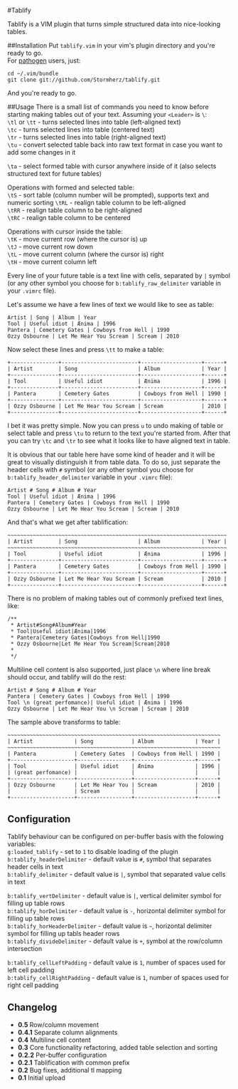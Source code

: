 #Tablify

Tablify is a VIM plugin that turns simple structured data into nice-looking tables.

##Installation
Put `tablify.vim` in your vim's plugin directory and you're ready to go.  
For [pathogen](https://github.com/tpope/vim-pathogen) users, just:  

    cd ~/.vim/bundle
    git clone git://github.com/Stormherz/tablify.git

And you're ready to go.


##Usage
There is a small list of commands you need to know before starting making tables out of your text. Assuming your `<Leader>` is `\`:  
`\tl` or `\tt` - turns selected lines into table (left-aligned text)  
`\tc` - turns selected lines into table (centered text)  
`\tr` - turns selected lines into table (right-aligned text)  
`\tu` - convert selected table back into raw text format in case you want to add some changes in it  
  
`\ta` - select formed table with cursor anywhere inside of it (also selects structured text for future tables)
  
Operations with formed and selected table:  
`\tS` - sort table (column number will be prompted), supports text and numeric sorting
`\tRL` - realign table column to be left-aligned  
`\tRR` - realign table column to be right-aligned  
`\tRC` - realign table column to be centered  

Operations with cursor inside the table:  
`\tK` - move current row (where the cursor is) up  
`\tJ` - move current row down  
`\tL` - move current column (where the cursor is) right  
`\tH` - move current column left  

Every line of your future table is a text line with cells, separated by `|` symbol (or any other symbol you choose for `b:tablify_raw_delimiter` variable in your `.vimrc` file).

Let's assume we have a few lines of text we would like to see as table:  

    Artist | Song | Album | Year
    Tool | Useful idiot | Ænima | 1996
    Pantera | Cemetery Gates | Cowboys from Hell | 1990
    Ozzy Osbourne | Let Me Hear You Scream | Scream | 2010

Now select these lines and press `\tt` to make a table:

    +---------------+------------------------+-------------------+------+
    | Artist        | Song                   | Album             | Year |
    +---------------+------------------------+-------------------+------+
    | Tool          | Useful idiot           | Ænima             | 1996 |
    +---------------+------------------------+-------------------+------+
    | Pantera       | Cemetery Gates         | Cowboys from Hell | 1990 |
    +---------------+------------------------+-------------------+------+
    | Ozzy Osbourne | Let Me Hear You Scream | Scream            | 2010 |
    +---------------+------------------------+-------------------+------+

I bet it was pretty simple. Now you can press `u` to undo making of table or select table and press `\tu` to return to the text you're started from. After that you can try `\tc` and `\tr` to see what it looks like to have aligned text in table.

It is obvious that our table here have some kind of header and it will be great to visually distinguish it from table data. To do so, just separate the header cells with `#` symbol (or any other symbol you choose for `b:tablify_header_delimiter` variable in your `.vimrc` file):  

    Artist # Song # Album # Year
    Tool | Useful idiot | Ænima | 1996
    Pantera | Cemetery Gates | Cowboys from Hell | 1990
    Ozzy Osbourne | Let Me Hear You Scream | Scream | 2010


And that's what we get after tablification:

    ~~~~~~~~~~~~~~~~~~~~~~~~~~~~~~~~~~~~~~~~~~~~~~~~~~~~~~~~~~~~~~~~~~~~~
    | Artist        | Song                   | Album             | Year |
    ~~~~~~~~~~~~~~~~~~~~~~~~~~~~~~~~~~~~~~~~~~~~~~~~~~~~~~~~~~~~~~~~~~~~~
    | Tool          | Useful idiot           | Ænima             | 1996 |
    +---------------+------------------------+-------------------+------+
    | Pantera       | Cemetery Gates         | Cowboys from Hell | 1990 |
    +---------------+------------------------+-------------------+------+
    | Ozzy Osbourne | Let Me Hear You Scream | Scream            | 2010 |
    +---------------+------------------------+-------------------+------+

There is no problem of making tables out of commonly prefixed text lines, like:

    /**
     * Artist#Song#Album#Year
     * Tool|Useful idiot|Ænima|1996
     * Pantera|Cemetery Gates|Cowboys from Hell|1990
     * Ozzy Osbourne|Let Me Hear You Scream|Scream|2010
     *
     */

Multiline cell content is also supported, just place `\n` where line break should occur, and tablify will do the rest:  

    Artist # Song # Album # Year
    Pantera | Cemetery Gates | Cowboys from Hell | 1990
    Tool \n (great perfomance)| Useful idiot | Ænima | 1996
    Ozzy Osbourne | Let Me Hear You \n Scream | Scream | 2010

The sample above transforms to table:

    ~~~~~~~~~~~~~~~~~~~~~~~~~~~~~~~~~~~~~~~~~~~~~~~~~~~~~~~~~~~~~~~~~~~
    | Artist             | Song            | Album             | Year |
    ~~~~~~~~~~~~~~~~~~~~~~~~~~~~~~~~~~~~~~~~~~~~~~~~~~~~~~~~~~~~~~~~~~~
    | Pantera            | Cemetery Gates  | Cowboys from Hell | 1990 |
    +--------------------+-----------------+-------------------+------+
    | Tool               | Useful idiot    | Ænima             | 1996 |
    | (great perfomance) |                 |                   |      |
    +--------------------+-----------------+-------------------+------+
    | Ozzy Osbourne      | Let Me Hear You | Scream            | 2010 |
    |                    | Scream          |                   |      |
    +--------------------+-----------------+-------------------+------+


## Configuration
Tablify behaviour can be configured on per-buffer basis with the folowing variables:  
`g:loaded_tablify` - set to `1` to disable loading of the plugin  
`b:tablify_headerDelimiter` - default value is `#`, symbol that separates header cells in text  
`b:tablify_delimiter` - default value is `|`, symbol that separated value cells in text  
  
`b:tablify_vertDelimiter` - default value is `|`, vertical delimiter symbol for filling up table rows  
`b:tablify_horDelimiter` - default value is `-`, horizontal delimiter symbol for filling up table rows  
`b:tablify_horHeaderDelimiter` - default value is `~`, horizontal delimiter symbol for filling up tabls header rows  
`b:tablify_divideDelimiter` - default value is `+`, symbol at the row/column intersection
  
`b:tablify_cellLeftPadding` - default value is `1`, number of spaces used for left cell padding  
`b:tablify_cellRightPadding` - default value is `1`, number of spaces used for right cell padding
  
## Changelog
* **0.5** Row/column movement  
* **0.4.1** Separate column alignments  
* **0.4** Multiline cell content
* **0.3** Core functionality refactoring, added table selection and sorting
* **0.2.2** Per-buffer configuration
* **0.2.1** Tablification with common prefix
* **0.2** Bug fixes, additional <Leader>tl mapping
* **0.1** Initial upload
